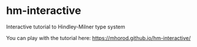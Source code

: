 # hm-interactive
Interactive tutorial to Hindley-Milner type system

You can play with the tutorial here: https://mhorod.github.io/hm-interactive/
